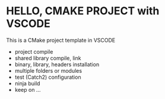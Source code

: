 # HELLO, CMAKE PROJECT with VSCODE

This is a CMake project template in VSCODE

- project compile
- shared library compile, link
- binary, library, headers installation
- multiple folders or modules
- test (Catch2) configuration
- ninja build
- keep on ...
